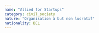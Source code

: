 ```yaml
---
name: "Allied for Startups"
category: civil_society
nature: "Organisation à but non lucratif"
nationality: BEL
---
```

    